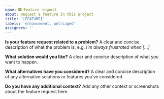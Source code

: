 ```yaml
---
name: 🎆 Feature request
about: Request a feature in this project
title: '[FEATURE]'
labels: 'enhancement, untriaged'
assignees: ''
---
```

**Is your feature request related to a problem?**
A clear and concise description of what the problem is, e.g. _I'm always frustrated when [...]_

**What solution would you like?**
A clear and concise description of what you want to happen.

**What alternatives have you considered?**
A clear and concise description of any alternative solutions or features you've considered.

**Do you have any additional context?**
Add any other context or screenshots about the feature request here.